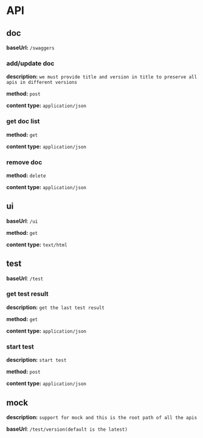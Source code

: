 # API 

## doc 

**baseUrl:** `/swaggers`

### add/update doc 

**description:** `we must provide title and version in title to preserve all apis in different versions`

**method:** `post`

**content type:** `application/json`

### get doc list

**method:** `get`

**content type:** `application/json`

### remove doc

**method:** `delete`

**content type:** `application/json`

## ui

**baseUrl**: `/ui`

**method:** `get`

**content type:** `text/html`

## test

**baseUrl**: `/test`

### get test result

**description:** `get the last test result`

**method:** `get`

**content type:** `application/json`

### start test

**description:** `start test`

**method:** `post`

**content type:** `application/json`

## mock

**description:** `support for mock and this is the root path of all the apis`

**baseUrl**: `/test/version(default is the latest)`